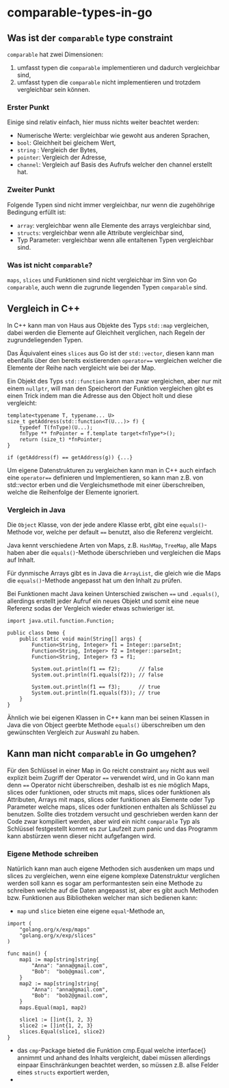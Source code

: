 # comparable-types-in-go

## Was ist der `comparable` type constraint
`comparable` hat zwei Dimensionen:
1.  umfasst typen die `comparable` implementieren und dadurch vergleichbar sind,
2.  umfasst typen die `comparable` nicht implementieren und trotzdem vergleichbar sein können.

### Erster Punkt
Einige sind relativ einfach, hier muss nichts weiter beachtet werden:
-  Numerische Werte:  vergleichbar wie gewoht aus anderen Sprachen,
-  `bool`:              Gleichheit bei gleichem Wert,
-  `string` :           Vergleich der Bytes,
-  `pointer`:           Vergleich der Adresse,
-  `channel`:           Vergleich auf Basis des Aufrufs welcher den channel erstellt hat.

### Zweiter Punkt
Folgende Typen sind nicht immer vergleichbar, nur wenn die zugehöhrige Bedingung erfüllt ist:
-  `array`:             vergleichbar wenn alle Elemente des arrays vergleichbar sind,
-  `structs`:           vergleichbar wenn alle Attribute vergleichbar sind,
-  Typ Parameter:       vergleichbar wenn alle entaltenen Typen vergleichbar sind.

### Was ist nicht `comparable`?
`maps`, `slices` und Funktionen sind nicht vergleichbar im Sinn von Go `comparable`, auch wenn die zugrunde liegenden Typen `comparable` sind. 

## Vergleich in C++
In C++ kann man von Haus aus Objekte des Typs `std::map` vergleichen, dabei werden die Elemente auf Gleichheit verglichen, nach Regeln der zugrundeliegenden Typen.

Das Äquivalent eines `slices` aus Go ist der `std::vector`, diesen kann man ebenfalls über den bereits existierenden `operator==` vergleichen welcher die Elemente der Reihe nach vergleicht wie bei der Map.

Ein Objekt des Typs `std::function` kann man zwar vergleichen, aber nur mit einem `nullptr`, will man den Speicherort der Funktion vergleichen gibt es einen Trick indem man die Adresse aus den Object holt und diese vergleicht:
~~~
template<typename T, typename... U>
size_t getAddress(std::function<T(U...)> f) {
    typedef T(fnType)(U...);
    fnType ** fnPointer = f.template target<fnType*>();
    return (size_t) *fnPointer;
}

if (getAddress(f) == getAddress(g)) {...}
~~~
Um eigene Datenstrukturen zu vergleichen kann man in C++ auch einfach eine `operator==` definieren und Implementieren, so kann man z.B. von std::vector erben und die Vergleichsmethode mit einer überschreiben, welche die Reihenfolge der Elemente ignoriert.

### Vergleich in Java
Die `Object` Klasse, von der jede andere Klasse erbt, gibt eine `equals()`-Methode vor, welche per default `==` benutzt, also die Referenz vergleicht.

Java kennt verschiedene Arten von Maps, z.B. `HashMap`, `TreeMap`, alle Maps haben aber die `equals()`-Methode überschrieben und vergleichen die Maps auf Inhalt.

Für dynmische Arrays gibt es in Java die `ArrayList`, die gleich wie die Maps die `equals()`-Methode angepasst hat um den Inhalt zu prüfen.

Bei Funktionen macht Java keinen Unterschied zwischen `==` und `.equals()`, allerdings erstellt jeder Aufruf ein neues Objekt und somit eine neue Referenz sodas der Vergleich wieder etwas schwieriger ist.
~~~
import java.util.function.Function;

public class Demo {
    public static void main(String[] args) {
        Function<String, Integer> f1 = Integer::parseInt;
        Function<String, Integer> f2 = Integer::parseInt;
        Function<String, Integer> f3 = f1;
        
        System.out.println(f1 == f2);      // false
        System.out.println(f1.equals(f2)); // false
        
        System.out.println(f1 == f3);      // true
        System.out.println(f1.equals(f3)); // true
    }
}
~~~
Ähnlich wie bei eigenen Klassen in C++ kann man bei seinen Klassen in Java die von Object geerbte Methode `equals()` überschreiben um den gewünschten Vergleich zur Auswahl zu haben.

## Kann man nicht `comparable` in Go umgehen?
Für den Schlüssel in einer Map in Go reicht constraint `any` nicht aus weil explizit beim Zugriff der Operator `==` verwendet wird, und in Go kann man denn `==` Operator nicht überschreiben, deshalb ist es nie möglich Maps, slices oder funktionen, oder structs mit maps, slices oder funktionen als Attributen, Arrays mit maps, slices oder funktionen als Elemente oder Typ Parameter welche maps, slices oder funktionen enthalten als Schlüssel zu benutzen. Sollte dies trotzdem versucht und geschrieben werden kann der Code zwar kompiliert werden, aber wird ein nicht `comparable` Typ als Schlüssel festgestellt kommt es zur Laufzeit zum panic und das Programm kann abstürzen wenn dieser nicht aufgefangen wird.

### Eigene Methode schreiben
Natürlich kann man auch eigene Methoden sich ausdenken um maps und slices zu vergleichen, wenn eine eigene komplexe Datenstruktur verglichen werden soll kann es sogar am performantesten sein eine Methode zu schreiben welche auf die Daten angepasst ist, aber es gibt auch Methoden bzw. Funktionen aus Bibliotheken welcher man sich bedienen kann:
-    `map` und `slice` bieten eine eigene `equal`-Methode an,
~~~
import (
	"golang.org/x/exp/maps"
	"golang.org/x/exp/slices"
)

func main() {
	map1 := map[string]string{
		"Anna": "anna@gmail.com",
		"Bob":  "bob@gmail.com",
	}
	map2 := map[string]string{
		"Anna": "anna@gmail.com",
		"Bob":  "bob2@gmail.com",
	}
	maps.Equal(map1, map2)

	slice1 := []int{1, 2, 3}
	slice2 := []int{1, 2, 3}
	slices.Equal(slice1, slice2)
}
~~~
-    das `cmp`-Package bieted die Funktion cmp.Equal welche interface{} annimmt und anhand des Inhalts vergleicht, dabei müssen allerdings einpaar Einschränkungen beachtet werden, so müssen z.B. allse Felder eines `structs` exportiert werden,
-    
